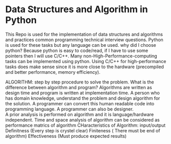 # Data Structures and Algorithm in Python
This Repo is used for the implementation of data structures and algorithms and practices common programming technical interview questions. Python is used for these tasks but
any language can be used. why did I choose python? Because python is easy to code/read, if I have to use some pointers then  I will use C/C++. Many non-High-Performance-computing tasks can be implemented using python. Using C/C++ for high-performance tasks does make sense since it is more close to the hardware (precompiled and better performance, memory efficiency).  

ALGORITHM:
step by step procedure to solve the problem. What is the difference between algorithm and program? Algorithms are written as design time and program is written at implementation time.
A person who has domain knowledge, understand the problem and design algorithm for the solution. A programmer can  convert this human readable code into programming language.
A programmer can also be designer.  
A prior analysis is performed on algorithm and it is language/hardware independent. Time and space analysis of algorithm can be considered as performance matrics of algorithm 
CHaracteristics of Algorithm:
input/output
Definitness (Every step is crystel clear)
Finiteness ( There must be end of algorithm)
Effectiveness (Must produce expected results)

